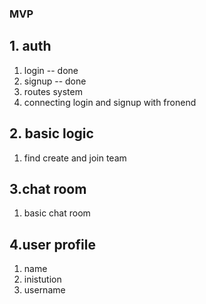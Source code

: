### MVP
## 1. auth 
1. login -- done 
2. signup -- done 
3. routes system 
4. connecting login and signup with fronend 

## 2. basic logic
1. find create and join team 

## 3.chat room
1. basic chat room 

## 4.user profile
1. name
2. inistution
3. username



